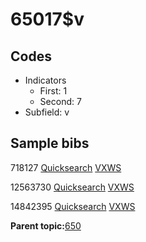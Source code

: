 # 65017$v

## Codes

-   Indicators
    -   First: 1
    -   Second: 7
-   Subfield: v

## Sample bibs

718127 [Quicksearch](https://search.library.yale.edu/catalog/718127) [VXWS](http://prodorbis.library.yale.edu:7014/vxws/GetHoldingsService?bibId=718127)

12563730 [Quicksearch](https://search.library.yale.edu/catalog/12563730) [VXWS](http://prodorbis.library.yale.edu:7014/vxws/GetHoldingsService?bibId=12563730)

14842395 [Quicksearch](https://search.library.yale.edu/catalog/14842395) [VXWS](http://prodorbis.library.yale.edu:7014/vxws/GetHoldingsService?bibId=14842395)

**Parent topic:**[650](../../tags/650/650.md)

